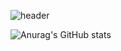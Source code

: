 ![header](https://capsule-render.vercel.app/api?type=soft&color=0:862931,100:d6b2b3&height=100&section=header&text=Welcome%20to%20my%20github&animation=blinking&fontSize=30&fontColor=ffffff)
<!-- <a href="" target="_blank"><img src="https://img.shields.io/badge/any_text-you_like-blue?style=for-the-badge&logo=react"/></a> -->
![Anurag's GitHub stats](https://github-readme-stats.vercel.app/api?username=keeith17&show_icons=true&theme=rose)
<!--
**keeith17/keeith17** is a ✨ _special_ ✨ repository because its `README.md` (this file) appears on your GitHub profile.

Here are some ideas to get you started:

- 🔭 I’m currently working on ...
- 🌱 I’m currently learning ...
- 👯 I’m looking to collaborate on ...
- 🤔 I’m looking for help with ...
- 💬 Ask me about ...
- 📫 How to reach me: ...
- 😄 Pronouns: ...
- ⚡ Fun fact: ...
-->
